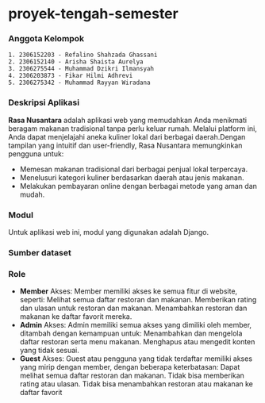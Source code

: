 # proyek-tengah-semester
### Anggota Kelompok
    1. 2306152203 - Refalino Shahzada Ghassani
    2. 2306152140 - Arisha Shaista Aurelya
    3. 2306275544 - Muhammad Dzikri Ilmansyah
    4. 2306203873 - Fikar Hilmi Adhrevi
    5. 2306275342 - Muhammad Rayyan Wiradana

### Deskripsi Aplikasi
**Rasa Nusantara** adalah aplikasi web yang memudahkan Anda menikmati beragam makanan tradisional tanpa perlu keluar rumah. Melalui platform ini, Anda dapat menjelajahi aneka kuliner lokal dari berbagai daerah.Dengan tampilan yang intuitif dan user-friendly, Rasa Nusantara memungkinkan pengguna untuk:
- Memesan makanan tradisional dari berbagai penjual lokal terpercaya.
- Menelusuri kategori kuliner berdasarkan daerah atau jenis makanan.
- Melakukan pembayaran online dengan berbagai metode yang aman dan mudah.

### Modul
Untuk aplikasi web ini, modul yang digunakan adalah Django.

### Sumber dataset

### Role
- **Member**
    Akses: Member memiliki akses ke semua fitur di website, seperti:
    Melihat semua daftar restoran dan makanan.
    Memberikan rating dan ulasan untuk restoran dan makanan.
    Menambahkan restoran dan makanan ke daftar favorit mereka.
- **Admin**
    Akses: Admin memiliki semua akses yang dimiliki oleh member, ditambah dengan kemampuan untuk:
    Menambahkan dan mengelola daftar restoran serta menu makanan.
    Menghapus atau mengedit konten yang tidak sesuai.
- **Guest**
    Akses: Guest atau pengguna yang tidak terdaftar memiliki akses yang mirip dengan member, dengan beberapa keterbatasan:
    Dapat melihat semua daftar restoran dan makanan.
    Tidak bisa memberikan rating atau ulasan.
    Tidak bisa menambahkan restoran atau makanan ke daftar favorit
